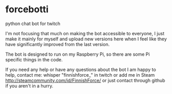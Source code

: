 # forcebotti
python chat bot for twitch

I'm not focusing that much on making the bot accessible to everyone, I just make it mainly for myself and upload new versions here when I feel like they have significantly improved from the last version.

The bot is designed to run on my Raspberry Pi, so there are some Pi specific things in the code.

If you need any help or have any questions about the bot I am happy to help, contact me: whisper "finnishforce_" in twitch or add me in Steam http://steamcommunity.com/id/FinnishForce/ or just contact through github if you aren't in a hurry.
